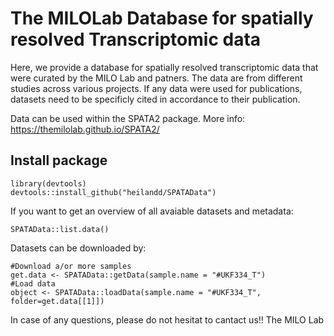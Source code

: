 # The MILOLab Database for spatially resolved Transcriptomic data


Here, we provide a database for spatially resolved transcriptomic data that were curated by the MILO Lab and patners. The data are from different studies across various projects. If any data were used for publications, datasets need to be specificly cited in accordance to their publication.


Data can be used within the SPATA2 package. More info: https://themilolab.github.io/SPATA2/

## Install package

```
library(devtools)
devtools::install_github("heilandd/SPATAData")
```

If you want to get an overview of all avaiable datasets and metadata:

```
SPATAData::list.data()
```

Datasets can be downloaded by: 

```
#Download a/or more samples
get.data <- SPATAData::getData(sample.name = "#UKF334_T")
#Load data 
object <- SPATAData::loadData(sample.name = "#UKF334_T", folder=get.data[[1]])

```

In case of any questions, please do not hesitat to cantact us!! The MILO Lab




